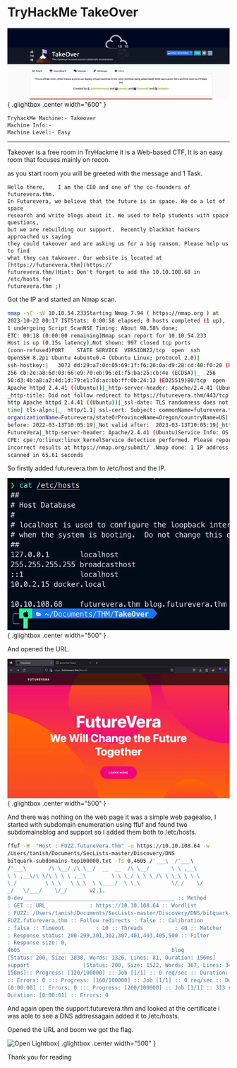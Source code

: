 # TryHackMe TakeOver

![Open Lightbox](../assets/takeover1.webp){ .glightbox .center width="600" }

```
TryhackMe Machine:- Takeover
Machine Info:- 
Machine Level:- Easy
```

---
Takeover is a free room in TryHackme it is a Web-based CTF, It is an easy room that focuses mainly on recon.

as you start room you will be greeted with the message and 1 Task.

```
Hello there,    I am the CEO and one of the co-founders of futurevera.thm. 
In Futurevera, we believe that the future is in space. We do a lot of space
research and write blogs about it. We used to help students with space questions, 
but we are rebuilding our support.  Recently blackhat hackers approached us saying 
they could takeover and are asking us for a big ransom. Please help us to find 
what they can takeover. Our website is located at [https://futurevera.thm](https://
futurevera.thm/)Hint: Don't forget to add the 10.10.108.68 in /etc/hosts for 
futurevera.thm ;)
```

Got the IP and started an Nmap scan.

```bash
nmap -sC -sV 10.10.54.233Starting Nmap 7.94 ( https://nmap.org ) at 
2023-10-22 00:17 ISTStats: 0:00:58 elapsed; 0 hosts completed (1 up), 
1 undergoing Script ScanNSE Timing: About 98.58% done; 
ETC: 00:18 (0:00:00 remaining)Nmap scan report for 10.10.54.233
Host is up (0.15s latency).Not shown: 997 closed tcp ports 
(conn-refused)PORT    STATE SERVICE  VERSION22/tcp  open  ssh
OpenSSH 8.2p1 Ubuntu 4ubuntu0.4 (Ubuntu Linux; protocol 2.0)|
ssh-hostkey:|   3072 dd:29:a7:0c:05:69:1f:f6:26:0a:d9:28:cd:40:f0:20 (RSA)|   
256 cb:2e:a8:6d:03:66:e9:70:eb:96:e1:f5:ba:25:cb:4e (ECDSA)|_  256 
50:d3:4b:a8:a2:4d:1d:79:e1:7d:ac:bb:ff:0b:24:13 (ED25519)80/tcp  open  http     
Apache httpd 2.4.41 ((Ubuntu))|_http-server-header: Apache/2.4.41 (Ubuntu)|
_http-title: Did not follow redirect to https://futurevera.thm/443/tcp open  ssl/
http Apache httpd 2.4.41 ((Ubuntu))|_ssl-date: TLS randomness does not represent 
time| tls-alpn:|_  http/1.1| ssl-cert: Subject: commonName=futurevera.thm/
organizationName=Futurevera/stateOrProvinceName=Oregon/countryName=US| Not valid 
before: 2022-03-13T10:05:19|_Not valid after:  2023-03-13T10:05:19|_http-title: 
FutureVera|_http-server-header: Apache/2.4.41 (Ubuntu)Service Info: OS: Linux; 
CPE: cpe:/o:linux:linux_kernelService detection performed. Please report any 
incorrect results at https://nmap.org/submit/ .Nmap done: 1 IP address (1 host up) 
scanned in 65.61 seconds
```

So firstly added futurevera.thm to /etc/host and the IP.

![Open Lightbox](../assets/takeover2.webp){ .glightbox .center width="500" }

And opened the URL.


![Open Lightbox](../assets/takeover3.webp){ .glightbox .center width="500" }


And there was nothing on the web page it was a simple web pagealso, I started with subdomain enumeration using ffuf and found two subdomainsblog and support so I added them both to /etc/hosts.

```bash
ffuf -H  "Host : FUZZ.futurevera.thm" -u https://10.10.108.64 -w 
/Users/tanish/Documents/SecLists-master/Discovery/DNS
bitquark-subdomains-top100000.txt -fs 0,4605 /'___\  /'___\ 
/'___\       /\ \__/ /\ \__/  __  __  /\ \__/       \ \ ,__\
\ \ ,__\/\ \/\ \ \ \ ,__\        \ \ \_/ \ \ \_/\ \ \_\ \ \ \ 
\_/         \ \_\   \ \_\  \ \____/  \ \_\          \/_/    \/
_/   \/___/    \/_/       v2.1.
0-dev________________________________________________ :: Method
: GET :: URL              : https://10.10.108.64 :: Wordlist         
: FUZZ: /Users/tanish/Documents/SecLists-master/Discovery/DNS/bitquark-subdomains-top100000.txt :: Header           : Host: 
FUZZ.futurevera.thm :: Follow redirects : false :: Calibration      
: false :: Timeout          : 10 :: Threads          : 40 :: Matcher          
: Response status: 200-299,301,302,307,401,403,405,500 :: Filter           
: Response size: 0,
4605________________________________________________blog                    
[Status: 200, Size: 3838, Words: 1326, Lines: 81, Duration: 156ms]
support                 [Status: 200, Size: 1522, Words: 367, Lines: 34, Duration: 
158ms]:: Progress: [120/100000] :: Job [1/1] :: 0 req/sec :: Duration: [0:00:00] 
:: Errors: 0 ::: Progress: [160/100000] :: Job [1/1] :: 0 req/sec :: Duration: 
[0:00:00] :: Errors: 0 ::: Progress: [200/100000] :: Job [1/1] :: 313 req/sec :: 
Duration: [0:00:01] :: Errors: 0
```

And again open the support.futurevera.thm and looked at the certificate i was able to see a DNS addressagain added it to /etc/hosts.


Opened the URL and boom we got the flag.

![Open Lightbox](../assets/takeover5.webp){ .glightbox .center width="500" }

Thank you for reading
